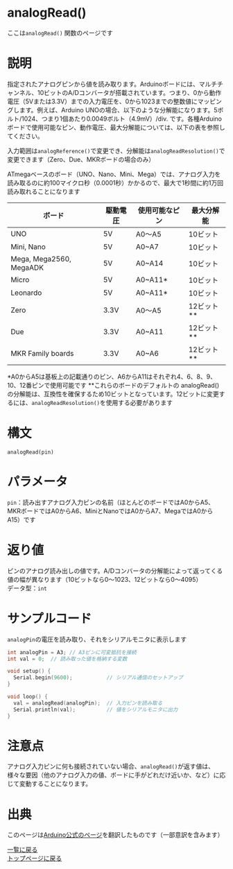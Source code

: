 # analogRead()

ここは`analogRead()` 関数のページです

# 説明

指定されたアナログピンから値を読み取ります。Arduinoボードには、マルチチャンネル、10ビットのA/Dコンバータが搭載されています。つまり、0から動作電圧（5Vまたは3.3V）までの入力電圧を、0から1023までの整数値にマッピングします。例えば、Arduino UNOの場合、以下のような分解能になります。5ボルト/1024、つまり1個あたり0.0049ボルト（4.9mV）/div. です。各種Arduinoボードで使用可能なピン、動作電圧、最大分解能については、以下の表を参照してください。

入力範囲は`analogReference()`で変更でき、分解能は`analogReadResolution()`で変更できます（Zero、Due、MKRボードの場合のみ）

ATmegaベースのボード（UNO、Nano、Mini、Mega）では、アナログ入力を読み取るのに約100マイクロ秒（0.0001秒）かかるので、最大で1秒間に約1万回読み取れることになります

| ボード |	駆動電圧 |	使用可能なピン |	最大分解能 |
|----|----|----|----|
| UNO | 5V | A0〜A5 | 10ビット |
| Mini, Nano | 5V | A0~A7 | 10ビット |
| Mega, Mega2560, MegaADK | 5V | A0~A14 | 10ビット |
| Micro | 5V | A0~A11\* | 10ビット |
| Leonardo | 5V | A0~A11\* | 10ビット |
| Zero | 3.3V | A0〜A5 | 12ビット\*\* |
| Due | 3.3V | A0~A11 | 12ビット\*\* |
| MKR Family boards | 3.3V | A0~A6 | 12ビット\*\* |

\*A0からA5は基板上の記載通りのピン、A6からA11はそれぞれ4、6、8、9、10、12番ピンで使用可能です
\*\*これらのボードのデフォルトの analogRead() の分解能は、互換性を確保するため10ビットとなっています。12ビットに変更するには、`analogReadResolution()`を使用する必要があります

# 構文

`analogRead(pin)`

# パラメータ

`pin`：読み出すアナログ入力ピンの名前（ほとんどのボードではA0からA5、MKRボードではA0からA6、MiniとNanoではA0からA7、MegaではA0からA15）です

# 返り値

ピンのアナログ読み出しの値です。A/Dコンバータの分解能によって返ってくる値の幅が異なります（10ビットなら0〜1023、12ビットなら0〜4095）  
データ型：`int`

# サンプルコード

`analogPin`の電圧を読み取り、それをシリアルモニタに表示します

```cpp
int analogPin = A3; // A3ピンに可変抵抗を接続
int val = 0;  // 読み取った値を格納する変数

void setup() {
  Serial.begin(9600);           // シリアル通信のセットアップ
}

void loop() {
  val = analogRead(analogPin);  // 入力ピンを読み取る
  Serial.println(val);          // 値をシリアルモニタに出力
}
```

# 注意点

アナログ入力ピンに何も接続されていない場合、`analogRead()`が返す値は、様々な要因（他のアナログ入力の値、ボードに手がどれだけ近いか、など）に応じて変動することになります。

# 出典

このページは[Arduino公式のページ](https://www.arduino.cc/reference/en/language/functions/analog-io/analogread/)を翻訳したものです（一部意訳を含みます）

[一覧に戻る](https://pages.nchlab.net/Arduino/ref/)  
[トップページに戻る](https://pages.nchlab.net/)
